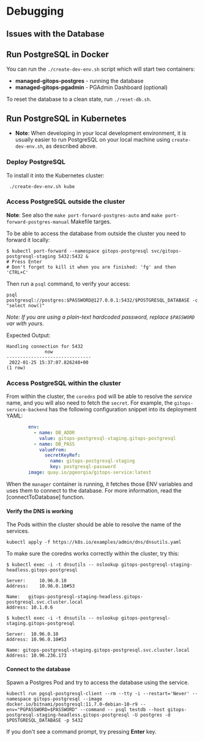 # Debugging

## Issues with the Database

## Run PostgreSQL in Docker

You can run the `./create-dev-env.sh` script which will start two containers:

* **managed-gitops-postgres** - running the database
* **managed-gitops-pgadmin** - PGAdmin Dashboard (optional)

To reset the database to a clean state, run `./reset-db.sh`.


## Run PostgreSQL in Kubernetes

* **Note**: When developing in your local development environment, it is usually easier to run PostgreSQL on your local machine using `create-dev-env.sh`, as described above.

### Deploy PostgreSQL

To install it into the Kubernetes cluster:

```shell
 ./create-dev-env.sh kube
```

### Access PostgreSQL outside the cluster

**Note**: See also the `make port-forward-postgres-auto` and `make port-forward-postgres-manual` Makefile targes.

To be able to access the database from outside the cluster you need to forward it locally:

```shell
$ kubectl port-forward --namespace gitops-postgresql svc/gitops-postgresql-staging 5432:5432 &
# Press Enter
# Don't forget to kill it when you are finished: 'fg' and then 'CTRL+C'
```

Then run a `psql` command, to verify your access:

```shell
psql postgresql://postgres:$PASSWORD@127.0.0.1:5432/$POSTGRESQL_DATABASE -c "select now()"
```

_Note: If you are using a plain-text hardcoded password, replace `$PASSWORD` var with yours_.

Expected Output:

```shell
Handling connection for 5432
              now
-------------------------------
 2022-01-25 15:37:07.826248+00
(1 row)
```



### Access PostgreSQL within the cluster

From within the cluster, the `coredns` pod will be able to resolve the _service_ name, and you will also need to fetch the `secret`.
For example, the `gitops-service-backend` has the following configuration snippet into its deployment YAML:

```yaml
        env:
          - name: DB_ADDR
            value: gitops-postgresql-staging.gitops-postgresql
          - name: DB_PASS
            valueFrom:
              secretKeyRef:
                name: gitops-postgresql-staging
                key: postgresql-password
        image: quay.io/pgeorgia/gitops-service:latest
```

When the `manager` container is running, it fetches those ENV variables and uses them to connect to the database.
For more information, read the [connectToDatabase] function.

#### Verify the DNS is working

The Pods within the cluster should be able to resolve the name of the services.

```shell
kubectl apply -f https://k8s.io/examples/admin/dns/dnsutils.yaml
```

To make sure the coredns works correctly within the cluster, try this:

```shell
$ kubectl exec -i -t dnsutils -- nslookup gitops-postgresql-staging-headless.gitops-postgresql

Server:		10.96.0.10
Address:	10.96.0.10#53

Name:	gitops-postgresql-staging-headless.gitops-postgresql.svc.cluster.local
Address: 10.1.0.6
```

```shell
$ kubectl exec -i -t dnsutils -- nslookup gitops-postgresql-staging.gitops-postgresql

Server:  10.96.0.10
Address: 10.96.0.10#53

Name: gitops-postgresql-staging.gitops-postgresql.svc.cluster.local
Address: 10.96.236.173
```

#### Connect to the database

Spawn a Postgres Pod and try to access the database using the service.

```shell
kubectl run pgsql-postgresql-client --rm --tty -i --restart='Never' --namespace gitops-postgresql --image docker.io/bitnami/postgresql:11.7.0-debian-10-r9 --env="PGPASSWORD=$PASSWORD" --command -- psql testdb --host gitops-postgresql-staging-headless.gitops-postgresql -U postgres -d $POSTGRESQL_DATABASE -p 5432
```

If you don't see a command prompt, try pressing **Enter** key.
